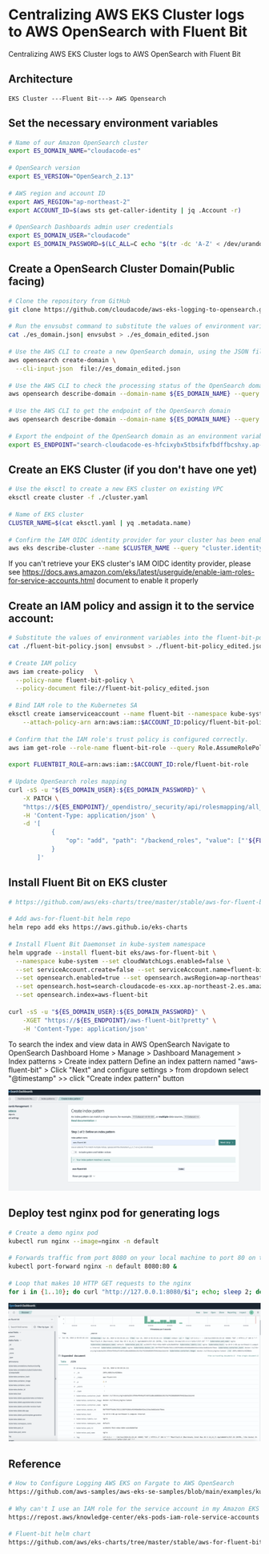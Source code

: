 # Centralizing AWS EKS Cluster logs to AWS OpenSearch with Fluent Bit
Centralizing AWS EKS Cluster logs to AWS OpenSearch with Fluent Bit

## Architecture
```
EKS Cluster ---Fluent Bit---> AWS Opensearch
```

## Set the necessary environment variables
```bash
# Name of our Amazon OpenSearch cluster
export ES_DOMAIN_NAME="cloudacode-es"

# OpenSearch version
export ES_VERSION="OpenSearch_2.13"

# AWS region and account ID
export AWS_REGION="ap-northeast-2"
export ACCOUNT_ID=$(aws sts get-caller-identity | jq .Account -r)

# OpenSearch Dashboards admin user credentials
export ES_DOMAIN_USER="cloudacode"
export ES_DOMAIN_PASSWORD=$(LC_ALL=C echo "$(tr -dc 'A-Z' < /dev/urandom | head -c1)$(tr -dc 'a-z' < /dev/urandom | head -c1)$(tr -dc '0-9' < /dev/urandom | head -c1)$(tr -dc '!@#$%^&*()_+{}|:<>?=' < /dev/urandom | head -c1)$(tr -dc 'A-Za-z0-9!@#$%^&*()_+{}|:<>?=' < /dev/urandom | head -c8)" | fold -w1 | shuf | tr -d '\n')
```

## Create a OpenSearch Cluster Domain(Public facing)
```bash
# Clone the repository from GitHub
git clone https://github.com/cloudacode/aws-eks-logging-to-opensearch.git

# Run the envsubst command to substitute the values of environment variables into the es_domain.json file, and output the result to a new file es_domain_edited.json
cat ./es_domain.json| envsubst > ./es_domain_edited.json

# Use the AWS CLI to create a new OpenSearch domain, using the JSON file we just created as input
aws opensearch create-domain \
  --cli-input-json  file://es_domain_edited.json

# Use the AWS CLI to check the processing status of the OpenSearch domain
aws opensearch describe-domain --domain-name ${ES_DOMAIN_NAME} --query 'DomainStatus.Processing'

# Use the AWS CLI to get the endpoint of the OpenSearch domain
aws opensearch describe-domain --domain-name ${ES_DOMAIN_NAME} --query 'DomainStatus.Endpoint'

# Export the endpoint of the OpenSearch domain as an environment variable
export ES_ENDPOINT="search-cloudacode-es-hfcixybx5tbsifxfbdffbcshxy.ap-northeast-2.es.amazonaws.com"```
```

## Create an EKS Cluster (if you don't have one yet)

```bash
# Use the eksctl to create a new EKS cluster on existing VPC
eksctl create cluster -f ./cluster.yaml

# Name of EKS cluster
CLUSTER_NAME=$(cat eksctl.yaml | yq .metadata.name)

# Confirm the IAM OIDC identity provider for your cluster has been enabled
aws eks describe-cluster --name $CLUSTER_NAME --query "cluster.identity.oidc.issuer" --output text
```
If you can't retrieve your EKS cluster's IAM OIDC identity provider, please see https://docs.aws.amazon.com/eks/latest/userguide/enable-iam-roles-for-service-accounts.html document to enable it properly

## Create an IAM policy and assign it to the service account:

```bash
# Substitute the values of environment variables into the fluent-bit-policy.json file, and output the result to a new file fluent-bit-policy_edited.json
cat ./fluent-bit-policy.json| envsubst > ./fluent-bit-policy_edited.json

# Create IAM policy
aws iam create-policy   \
  --policy-name fluent-bit-policy \
  --policy-document file://fluent-bit-policy_edited.json

# Bind IAM role to the Kubernetes SA
eksctl create iamserviceaccount --name fluent-bit --namespace kube-system --cluster $CLUSTER_NAME --role-name fluent-bit-role \
    --attach-policy-arn arn:aws:iam::$ACCOUNT_ID:policy/fluent-bit-policy --approve

# Confirm that the IAM role's trust policy is configured correctly.
aws iam get-role --role-name fluent-bit-role --query Role.AssumeRolePolicyDocument

export FLUENTBIT_ROLE=arn:aws:iam::$ACCOUNT_ID:role/fluent-bit-role

# Update OpenSearch roles mapping
curl -sS -u "${ES_DOMAIN_USER}:${ES_DOMAIN_PASSWORD}" \
    -X PATCH \
    "https://${ES_ENDPOINT}/_opendistro/_security/api/rolesmapping/all_access?pretty" \
    -H 'Content-Type: application/json' \
    -d '[
            {
                "op": "add", "path": "/backend_roles", "value": ["'${FLUENTBIT_ROLE}'"]
            }
        ]'

```

## Install Fluent Bit on EKS cluster
```bash
# https://github.com/aws/eks-charts/tree/master/stable/aws-for-fluent-bit

# Add aws-for-fluent-bit helm repo
helm repo add eks https://aws.github.io/eks-charts

# Install Fluent Bit Daemonset in kube-system namespace
helm upgrade --install fluent-bit eks/aws-for-fluent-bit \
  --namespace kube-system --set cloudWatchLogs.enabled=false \
  --set serviceAccount.create=false --set serviceAccount.name=fluent-bit \
  --set opensearch.enabled=true --set opensearch.awsRegion=ap-northeast-2 \
  --set opensearch.host=search-cloudacode-es-xxx.ap-northeast-2.es.amazonaws.com \
  --set opensearch.index=aws-fluent-bit

curl -sS -u "${ES_DOMAIN_USER}:${ES_DOMAIN_PASSWORD}" \
    -XGET "https://${ES_ENDPOINT}/aws-fluent-bit?pretty" \
    -H 'Content-Type: application/json'

```
To search the index and view data in AWS OpenSearch
Navigate to OpenSearch Dashboard Home > Manage > Dashboard Management > Index patterns > Create index pattern
Define an index pattern named "aws-fluent-bit" > Click "Next" and configure settings > from dropdown select "@timestamp" >> click "Create index pattern" button

![create-index-pattern](./create-index-pattern.png)


## Deploy test nginx pod for generating logs

```bash
# Create a demo nginx pod
kubectl run nginx --image=nginx -n default

# Forwards traffic from port 8080 on your local machine to port 80 on the nginx pod
kubectl port-forward nginx -n default 8080:80 &

# Loop that makes 10 HTTP GET requests to the nginx
for i in {1..10}; do curl "http://127.0.0.1:8080/$i"; echo; sleep 2; done
```

![log-dashboard](./opensearch-discover-dashboard.png)

## Reference

```bash
# How to Configure Logging AWS EKS on Fargate to AWS OpenSearch
https://github.com/aws-samples/aws-eks-se-samples/blob/main/examples/kubernetes/how-to-logging-eks-fargate-opensearch/readme.md

# Why can't I use an IAM role for the service account in my Amazon EKS pod?
https://repost.aws/knowledge-center/eks-pods-iam-role-service-accounts

# Fluent-bit helm chart
https://github.com/aws/eks-charts/tree/master/stable/aws-for-fluent-bit
```
